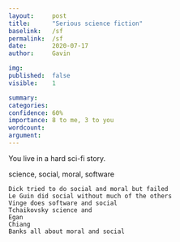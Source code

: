 ```yaml
---
layout:     post
title:      "Serious science fiction"
baselink:   /sf
permalink:  /sf
date:       2020-07-17
author:     Gavin

img:        
published:  false
visible:    1

summary:    
categories: 
confidence: 60%
importance: 8 to me, 3 to you
wordcount:  
argument:   
---
```


<!-- Writing Checklist -->
<!-- https://roamresearch.com/#/app/gleech/page/5jHVvVI8w -->


You live in a hard sci-fi story.

science, social, moral, software

	Dick tried to do social and moral but failed
	Le Guin did social without much of the others
	Vinge does software and social
	Tchaikovsky science and 
	Egan
	Chiang
	Banks all about moral and social